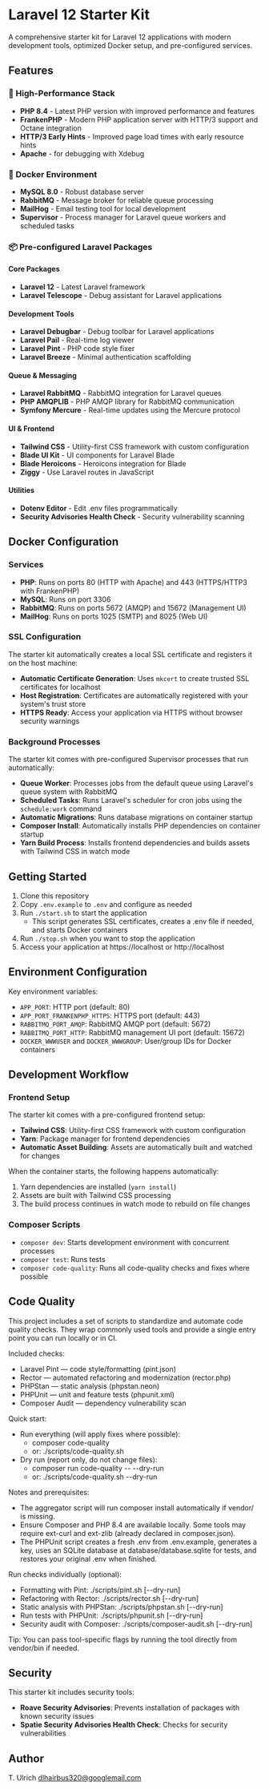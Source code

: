 # Laravel 12 Starter Kit

A comprehensive starter kit for Laravel 12 applications with modern development tools, optimized Docker setup, and
pre-configured services.

## Features

### 🚀 High-Performance Stack

- **PHP 8.4** - Latest PHP version with improved performance and features
- **FrankenPHP** - Modern PHP application server with HTTP/3 support and Octane integration
- **HTTP/3 Early Hints** - Improved page load times with early resource hints
- **Apache** - for debugging with Xdebug

### 🐳 Docker Environment

- **MySQL 8.0** - Robust database server
- **RabbitMQ** - Message broker for reliable queue processing
- **MailHog** - Email testing tool for local development
- **Supervisor** - Process manager for Laravel queue workers and scheduled tasks

### 📦 Pre-configured Laravel Packages

#### Core Packages

- **Laravel 12** - Latest Laravel framework
- **Laravel Telescope** - Debug assistant for Laravel applications

#### Development Tools

- **Laravel Debugbar** - Debug toolbar for Laravel applications
- **Laravel Pail** - Real-time log viewer
- **Laravel Pint** - PHP code style fixer
- **Laravel Breeze** - Minimal authentication scaffolding

#### Queue & Messaging

- **Laravel RabbitMQ** - RabbitMQ integration for Laravel queues
- **PHP AMQPLIB** - PHP AMQP library for RabbitMQ communication
- **Symfony Mercure** - Real-time updates using the Mercure protocol

#### UI & Frontend

- **Tailwind CSS** - Utility-first CSS framework with custom configuration
- **Blade UI Kit** - UI components for Laravel Blade
- **Blade Heroicons** - Heroicons integration for Blade
- **Ziggy** - Use Laravel routes in JavaScript

#### Utilities

- **Dotenv Editor** - Edit .env files programmatically
- **Security Advisories Health Check** - Security vulnerability scanning

## Docker Configuration

### Services

- **PHP**: Runs on ports 80 (HTTP with Apache) and 443 (HTTPS/HTTP3 with FrankenPHP)
- **MySQL**: Runs on port 3306
- **RabbitMQ**: Runs on ports 5672 (AMQP) and 15672 (Management UI)
- **MailHog**: Runs on ports 1025 (SMTP) and 8025 (Web UI)

### SSL Configuration

The starter kit automatically creates a local SSL certificate and registers it on the host machine:

- **Automatic Certificate Generation**: Uses `mkcert` to create trusted SSL certificates for localhost
- **Host Registration**: Certificates are automatically registered with your system's trust store
- **HTTPS Ready**: Access your application via HTTPS without browser security warnings

### Background Processes

The starter kit comes with pre-configured Supervisor processes that run automatically:

- **Queue Worker**: Processes jobs from the default queue using Laravel's queue system with RabbitMQ
- **Scheduled Tasks**: Runs Laravel's scheduler for cron jobs using the `schedule:work` command
- **Automatic Migrations**: Runs database migrations on container startup
- **Composer Install**: Automatically installs PHP dependencies on container startup
- **Yarn Build Process**: Installs frontend dependencies and builds assets with Tailwind CSS in watch mode

## Getting Started

1. Clone this repository
2. Copy `.env.example` to `.env` and configure as needed
3. Run `./start.sh` to start the application
   - This script generates SSL certificates, creates a .env file if needed, and starts Docker containers
4. Run `./stop.sh` when you want to stop the application
5. Access your application at https://localhost or http://localhost

## Environment Configuration

Key environment variables:

- `APP_PORT`: HTTP port (default: 80)
- `APP_PORT_FRANKENPHP_HTTPS`: HTTPS port (default: 443)
- `RABBITMQ_PORT_AMQP`: RabbitMQ AMQP port (default: 5672)
- `RABBITMQ_PORT_HTTP`: RabbitMQ management UI port (default: 15672)
- `DOCKER_WWWUSER` and `DOCKER_WWWGROUP`: User/group IDs for Docker containers

## Development Workflow

### Frontend Setup

The starter kit comes with a pre-configured frontend setup:

- **Tailwind CSS**: Utility-first CSS framework with custom configuration
- **Yarn**: Package manager for frontend dependencies
- **Automatic Asset Building**: Assets are automatically built and watched for changes

When the container starts, the following happens automatically:

1. Yarn dependencies are installed (`yarn install`)
2. Assets are built with Tailwind CSS processing
3. The build process continues in watch mode to rebuild on file changes

### Composer Scripts

- `composer dev`: Starts development environment with concurrent processes
- `composer test`: Runs tests
- `composer code-quality`: Runs all code-quality checks and fixes where possible

## Code Quality

This project includes a set of scripts to standardize and automate code quality checks. They wrap commonly used tools and provide a single entry point you can run locally or in CI.

Included checks:

- Laravel Pint — code style/formatting (pint.json)
- Rector — automated refactoring and modernization (rector.php)
- PHPStan — static analysis (phpstan.neon)
- PHPUnit — unit and feature tests (phpunit.xml)
- Composer Audit — dependency vulnerability scan

Quick start:

- Run everything (will apply fixes where possible):
  - composer code-quality
  - or: ./scripts/code-quality.sh
- Dry run (report only, do not change files):
  - composer run code-quality -- --dry-run
  - or: ./scripts/code-quality.sh --dry-run

Notes and prerequisites:

- The aggregator script will run composer install automatically if vendor/ is missing.
- Ensure Composer and PHP 8.4 are available locally. Some tools may require ext-curl and ext-zlib (already declared in composer.json).
- The PHPUnit script creates a fresh .env from .env.example, generates a key, uses an SQLite database at database/database.sqlite for tests, and restores your original .env when finished.

Run checks individually (optional):

- Formatting with Pint: ./scripts/pint.sh [--dry-run]
- Refactoring with Rector: ./scripts/rector.sh [--dry-run]
- Static analysis with PHPStan: ./scripts/phpstan.sh [--dry-run]
- Run tests with PHPUnit: ./scripts/phpunit.sh [--dry-run]
- Security audit with Composer: ./scripts/composer-audit.sh [--dry-run]

Tip: You can pass tool-specific flags by running the tool directly from vendor/bin if needed.

## Security

This starter kit includes security tools:

- **Roave Security Advisories**: Prevents installation of packages with known security issues
- **Spatie Security Advisories Health Check**: Checks for security vulnerabilities

## Author

T. Ulrich <dlhairbus320@googlemail.com>
